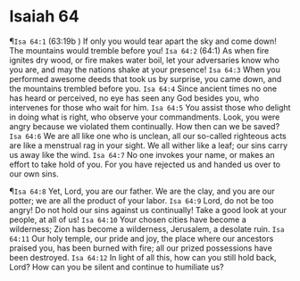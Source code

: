 # Isaiah 64

¶`Isa 64:1` (63:19b ) If only you would tear apart the sky and come down! The mountains would tremble before you!
`Isa 64:2` (64:1) As when fire ignites dry wood, or fire makes water boil, let your adversaries know who you are, and may the nations shake at your presence!
`Isa 64:3` When you performed awesome deeds that took us by surprise, you came down, and the mountains trembled before you.
`Isa 64:4` Since ancient times no one has heard or perceived, no eye has seen any God besides you, who intervenes for those who wait for him.
`Isa 64:5` You assist those who delight in doing what is right, who observe your commandments. Look, you were angry because we violated them continually. How then can we be saved?
`Isa 64:6` We are all like one who is unclean, all our so-called righteous acts are like a menstrual rag in your sight. We all wither like a leaf; our sins carry us away like the wind.
`Isa 64:7` No one invokes your name, or makes an effort to take hold of you. For you have rejected us and handed us over to our own sins.

¶`Isa 64:8` Yet, Lord, you are our father. We are the clay, and you are our potter; we are all the product of your labor.
`Isa 64:9` Lord, do not be too angry! Do not hold our sins against us continually! Take a good look at your people, at all of us!
`Isa 64:10` Your chosen cities have become a wilderness; Zion has become a wilderness, Jerusalem, a desolate ruin.
`Isa 64:11` Our holy temple, our pride and joy, the place where our ancestors praised you, has been burned with fire; all our prized possessions have been destroyed.
`Isa 64:12` In light of all this, how can you still hold back, Lord? How can you be silent and continue to humiliate us?
